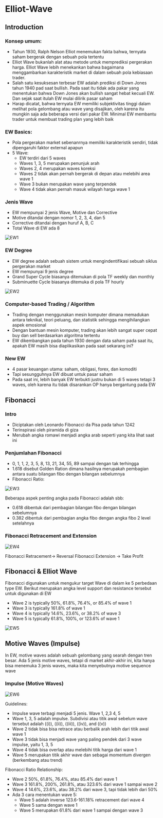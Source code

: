 # Elliot-Wave 

## Introduction


### Konsep umum:

* Tahun 1930, Ralph Nelson Elliot menemukan fakta bahwa, ternyata saham bergerak dengan sebuah pola tertentu
* Elliot Wave bukanlah alat atau metode untuk memprediksi pergerakan harga. Elliot Wave lebih menekankan bahwa bagaimana menggambarkan karakteristik market di dalam sebuah pola kebiasaan trader. 
* Salah satu kesuksesan terbesar EW adalah prediksi di Down Jones tahun 1940 pad saat bullish. Pada saat itu tidak ada pakar yang menentukan bahwa Down Jones akan bullish sangat hebat kecuali EW. Dan sejak saat itulah EW mulai dilirik pasar saham
* Harap dicatat, bahwa ternyata EW memiliki subjektivitas tinggi dalam melihat pola gelombang atau wave yang disajikan, oleh karena itu mungkin saja ada beberapa versi dari pakar EW. Minimal EW membantu trader untuk membuat trading plan yang lebih baik


### EW Basics:

* Pola pergerakan market sebenanrnya memiliki karakteristik sendiri, tidak dipengaruhi faktor external apapun
* 5 Wave:
  * EW terdiri dari 5 waves
  * Waves 1, 3, 5 merupakan penunjuk arah
  * Waves 2, 4 merupakan waves koreksi 
  * Waves 2 tidak akan pernah bergerak di depan atau melebihi area wave 1
  * Wave 3 bukan merupakan wave yang terpendek
  * Wave 4 tidak akan pernah masuk wilayah harga wave 1

### Jenis Wave

* EW mempunyai 2 jenis Wave, Motive dan Corrective
* Motive ditandai dengan nomor 1, 2, 3, 4, dan 5
* Corrective ditandai dengan huruf A, B, C
* Total Wave di EW ada 8 

![EW1](https://user-images.githubusercontent.com/27078712/87756991-0cfd4180-c834-11ea-8cd6-8fcc85ccfd5b.PNG)

### EW Degree

* EW degree adalah sebuah sistem untuk mengindentifikasi sebuah siklus pergerakan market
* EW mempunyai 9 jenis degree
* Grand Super Cycle biasanya ditemukan di pola TF weekly dan monthly
* Subminuette Cycle biasanya ditemuka di pola TF hourly

![EW2](https://user-images.githubusercontent.com/27078712/87770755-a2ef9700-c849-11ea-8aab-7e1a452f1758.PNG)


### Computer-based Trading / Algorithm

* Trading dengan menggunakan mesin komputer dimana memadukan antara teknikal, teori peluang, dan statistik sehingga mengihilangkan aspek emosional
* Dengan bantuan mesin komputer, trading akan lebih sangat super cepat buy dan sell berdasarkan algoritma tertentu
* EW dikembangkan pada tahun 1930 dengan data saham pada saat itu, apakah EW masih bisa diaplikasikan pada saat sekarang ini?

### New EW

* 4 pasar keuangan utama: saham, obligasi, forex, dan komoditi
* Tapi sesungguhnya EW dibuat untuk pasar saham
* Pada saat ini, lebih banyak EW terbukti justru bukan di 5 waves tetapi 3 waves, oleh karena itu tidak disarankan OP hanya bergantung pada EW

## Fibonacci

### Intro

* Diciptakan oleh Leonardo Fibonacci da Pisa pada tahun 1242
* Terinspirasi oleh piramida di giza
* Merubah angka romawi menjadi angka arab seperti yang kita lihat saat ini

### Penjumlahan Fibonacci

* 0, 1, 1, 2, 3, 5, 8, 13, 21, 34, 55, 89 sampai dengan tak terhingga
* 1.618 disebut Golden Ration dimana hasilnya merupakah pembagian antara suatu bilangan fibo dengan bilangan sebelumnya
* Fibonacci Ratio: 

![EW3](https://user-images.githubusercontent.com/27078712/87775406-3f1c9c80-c850-11ea-8e81-e1c716c73e86.PNG)


Beberapa aspek penting angka pada Fibonacci adalah sbb:

* 0.618 dibentuk dari pembagian bilangan fibo dengan bilangan sebelumnya
* 0.382 dibentuk dari pembagian angka fibo dengan angka fibo 2 level setelahnya


### Fibonacci Retracement and Extension

![EW4](https://user-images.githubusercontent.com/27078712/87776308-c28abd80-c851-11ea-86f4-36084db05b82.PNG)


Fibonacci Retracement-> Reversal
Fibonacci Extension -> Take Profit


## Fibonacci & Elliot Wave

Fibonacci digunakan untuk mengukur target Wave di dalam ke 5 perbedaan type EW. Berikut merupakan angka level support dan resistance tersebut untuk digunakan di EW

* Wave 2 is typically 50%, 61.8%, 76.4%, or 85.4% of wave 1
* Wave 3 is typically 161.8% of wave 1
* Wave 4 is typically 14.6%, 23.6%, or 38.2% of wave 3
* Wave 5 is typically 61.8%, 100%, or 123.6% of wave 1

![EW5](https://user-images.githubusercontent.com/27078712/87776853-a0de0600-c852-11ea-9c77-3d30dd624bad.png)



## Motive Waves (Impulse)

In EW, motive waves adalah sebuah gelombang yang searah dengan tren besar. Ada 5 jenis motive waves, tetapi di market akhir-akhir ini, kita hanya bisa menemuka 3 jenis waves, maka kita menyebutnya motive sequence wave


### Impulse (Motive Waves)


![EW6](https://user-images.githubusercontent.com/27078712/87817465-300b0e00-c893-11ea-99b0-29d29b8f4832.PNG)

Guidelines:

* Impulse wave terbagi menjadi 5 jenis. Wave 1, 2,3 4, 5
* Wave 1, 3, 5 adalah impulse. Subdivisi atau titik awal sebelum wave tersebut adalah ((i)), ((ii)), ((iii)), ((iv)), and ((v))
* Wave 2 tidak bisa bisa retrace atau berbalik arah lebih dari titik awal wave 1
* Wave 3 tidak bisa menjadi wave yang paling pendek dari 3 wave impulse, yaitu 1, 3, 5
* Wave 4 tidak bisa overlap atau melebihi titik harga dari wave 1
* Wave 5 merupakan titik akhir wave dan sebagai momentum divergen (berkembang atau trend)


Fibonacci Ratio Relationship:

* Wave 2 50%, 61.8%, 76.4%, atau 85.4% dari wave 1
* Wave 3 161.8%, 200%, 261.8%, atau 323.6% dari wave 1 sampai wave 2
* Wave 4 14.6%, 23.6%, atau 38.2% dari wave 3, tapi tidak lebih dari 50%
* Ada 3 cara menentukan wave 5: 
  * Wave 5 adalah inverse 123.6-161.18% retracement dari wave 4
  * Wave 5 sama dengan wave 1
  * Wave 5 merupakan 61.8% dari wave 1 sampai dengan wave 3




